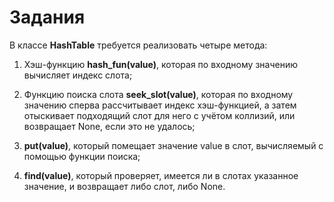 # Задания

В классе **HashTable** требуется реализовать четыре метода:

1. Хэш-функцию **hash_fun(value)**, которая по входному значению вычисляет индекс слота;

2. Функцию поиска слота **seek_slot(value)**, которая по входному значению сперва рассчитывает индекс хэш-функцией, а затем отыскивает подходящий слот для него с учётом коллизий, или возвращает None, если это не удалось;

3. **put(value)**, который помещает значение value в слот, вычисляемый с помощью функции поиска;

4. **find(value)**, который проверяет, имеется ли в слотах указанное значение, и возвращает либо слот, либо None.